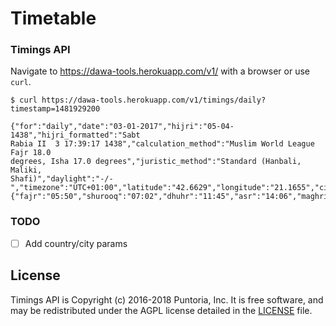 # Timetable

### Timings API

Navigate to https://dawa-tools.herokuapp.com/v1/ with a browser or use `curl`.

```
$ curl https://dawa-tools.herokuapp.com/v1/timings/daily?timestamp=1481929200

{"for":"daily","date":"03-01-2017","hijri":"05-04-1438","hijri_formatted":"Sabt
Rabia II  3 17:39:17 1438","calculation_method":"Muslim World League Fajr 18.0
degrees, Isha 17.0 degrees","juristic_method":"Standard (Hanbali, Maliki,
Shafi)","daylight":"-/-","timezone":"UTC+01:00","latitude":"42.6629","longitude":"21.1655","city":"Pristina","country":"Kosovo","qibla_direction":"137","type":"prayer_times","data":{"fajr":"05:50","shurooq":"07:02","dhuhr":"11:45","asr":"14:06","maghrib":"16:22","isha":"18:00"}}
```

### TODO
- [ ] Add country/city params

## License

Timings API is Copyright (c) 2016-2018 Puntoria, Inc. It is free software, and may be redistributed under the AGPL license
detailed in the [LICENSE] file.

[LICENSE]: /LICENSE
